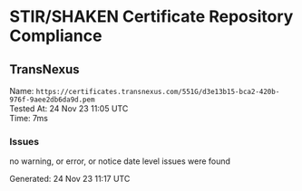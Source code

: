 # STIR/SHAKEN Certificate Repository Compliance

## TransNexus

Name: `https://certificates.transnexus.com/551G/d3e13b15-bca2-420b-976f-9aee2db6da9d.pem`\
Tested At: 24 Nov 23 11:05 UTC\
Time: 7ms

### Issues

no warning, or error, or notice date level issues were found

Generated: 24 Nov 23 11:17 UTC